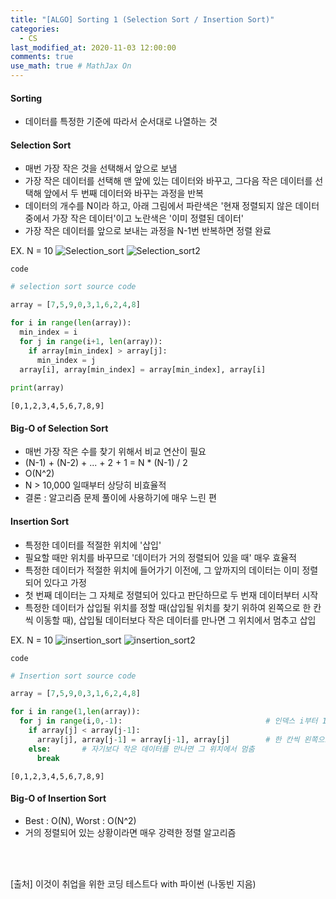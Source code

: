 ```yaml
---
title: "[ALGO] Sorting 1 (Selection Sort / Insertion Sort)"
categories: 
  - CS
last_modified_at: 2020-11-03 12:00:00
comments: true
use_math: true # MathJax On
---
```


#### Sorting

- 데이터를 특정한 기준에 따라서 순서대로 나열하는 것

#### Selection Sort
- 매번 가장 작은 것을 선택해서 앞으로 보냄
- 가장 작은 데이터를 선택해 맨 앞에 있는 데이터와 바꾸고, 그다음 작은 데이터를 선택해 앞에서 두 번째 데이터와 바꾸는 과정을 반복
- 데이터의 개수를 N이라 하고, 아래 그림에서 파란색은 '현재 정렬되지 않은 데이터 중에서 가장 작은 데이터'이고 노란색은 '이미 정렬된 데이터'
- 가장 작은 데이터를 앞으로 보내는 과정을 N-1번 반복하면 정렬 완료

EX. N = 10
![Selection_sort](https://user-images.githubusercontent.com/62474292/102009119-a5aed380-3d78-11eb-9b8c-75ad45c01b69.png)
![Selection_sort2](https://user-images.githubusercontent.com/62474292/102009123-a7789700-3d78-11eb-86dd-10203c1d84be.png)

`code`
```py 
# selection sort source code

array = [7,5,9,0,3,1,6,2,4,8]

for i in range(len(array)):
  min_index = i
  for j in range(i+1, len(array)):
    if array[min_index] > array[j]:
      min_index = j
  array[i], array[min_index] = array[min_index], array[i]
  
print(array)
```
```
[0,1,2,3,4,5,6,7,8,9]
```

#### Big-O of Selection Sort
- 매번 가장 작은 수를 찾기 위해서 비교 연산이 필요
- (N-1) + (N-2) + ... + 2 + 1 = N * (N-1) / 2
- O(N^2)
- N > 10,000 일때부터 상당히 비효율적
- 결론 : 알고리즘 문제 풀이에 사용하기에 매우 느린 편

#### Insertion Sort
- 특정한 데이터를 적절한 위치에 '삽입'
- 필요할 때만 위치를 바꾸므로 '데이터가 거의 정렬되어 있을 때' 매우 효율적
- 특정한 데이터가 적절한 위치에 들어가기 이전에, 그 앞까지의 데이터는 이미 정렬되어 있다고 가정
- 첫 번째 데이터는 그 자체로 정렬되어 있다고 판단하므로 두 번재 데이터부터 시작
- 특정한 데이터가 삽입될 위치를 정할 때(삽입될 위치를 찾기 위하여 왼쪽으로 한 칸씩 이동할 때), 삽입될 데이터보다 작은 데이터를 만나면 그 위치에서 멈추고 삽입

EX. N = 10
![insertion_sort](https://user-images.githubusercontent.com/62474292/102010468-941df980-3d81-11eb-82eb-78c602d1af91.png)
![insertion_sort2](https://user-images.githubusercontent.com/62474292/102010470-954f2680-3d81-11eb-9af4-64325fdc270e.png)

`code`
```py
# Insertion sort source code

array = [7,5,9,0,3,1,6,2,4,8]

for i in range(1,len(array)):
  for j in range(i,0,-1):                                # 인덱스 i부터 1까지 감소하며 반복
    if array[j] < array[j-1]:
      array[j], array[j-1] = array[j-1], array[j]        # 한 칸씩 왼쪽으로 이동
    else:       # 자기보다 작은 데이터를 만나면 그 위치에서 멈춤
      break
```
```
[0,1,2,3,4,5,6,7,8,9]
```

#### Big-O of Insertion Sort
- Best : O(N), Worst : O(N^2)
- 거의 정렬되어 있는 상황이라면 매우 강력한 정렬 알고리즘

<br><br>

[출처] 이것이 취업을 위한 코딩 테스트다 with 파이썬 (나동빈 지음)
